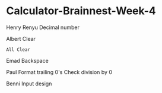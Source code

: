 # Calculator-Brainnest-Week-4

Henry Renyu
	Decimal number

Albert
	Clear

	All Clear

Emad
	Backspace

Paul
	Format trailing 0's
	Check division by 0

Benni
	Input design
